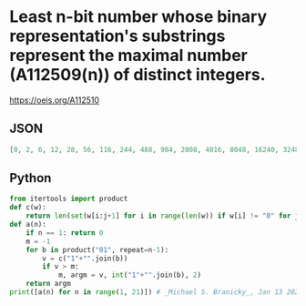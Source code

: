 # Least n\-bit number whose binary representation's substrings represent the maximal number \(A112509\(n\)\) of distinct integers\.
https://oeis.org/A112510
## JSON
```JSON
[0, 2, 6, 12, 28, 56, 116, 244, 488, 984, 2008, 4016, 8048, 16240, 32480, 64968, 129992, 261064, 522128, 1044264, 2088552, 4177512, 8371816, 16743632, 33487312, 66976208, 134085072, 268170144, 536340304, 1072680624, 2145361584]
```
## Python
```Python
from itertools import product
def c(w):
    return len(set(w[i:j+1] for i in range(len(w)) if w[i] != "0" for j in range(i,len(w)))) + int("0" in w)
def a(n):
    if n == 1: return 0
    m = -1
    for b in product("01", repeat=n-1):
        v = c("1"+"".join(b))
        if v > m:
            m, argm = v, int("1"+"".join(b), 2)
    return argm
print([a(n) for n in range(1, 21)]) # _Michael S. Branicky_, Jan 13 2023
```
